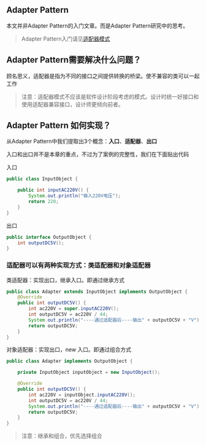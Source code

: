 ## Adapter Pattern

本文并非Adapter Pattern的入门文章。而是Adapter Pattern研究中的思考。

> Adapter Pattern入门请见[适配器模式](https://www.runoob.com/design-pattern/adapter-pattern.html)

## Adapter Pattern需要解决什么问题？

顾名思义，适配器是指为不同的接口之间提供转换的桥梁。使不兼容的类可以一起工作

> 注意：适配器模式不应该是软件设计阶段考虑的模式。设计时统一好接口和使用适配器兼容接口，设计师更倾向前者。

## Adapter Pattern 如何实现？

从Adapter Pattern中我们提取出3个概念：**入口**、**适配器**、**出口**

入口和出口并不是本章的重点，不过为了案例的完整性，我们在下面贴出代码

入口

```java
public class InputObject {

    public int inputAC220V() {
        System.out.println("输入220V电压");
        return 220;
    }
}
```

出口

```java
public interface OutputObject {
    int outputDC5V();
}
```

### 适配器可以有两种实现方式：类适配器和对象适配器

类适配器：实现出口，继承入口。即通过继承方式

```java
public class Adapter extends InputObject implements OutputObject {
    @Override
    public int outputDC5V() {
        int ac220V = super.inputAC220V();
        int outputDC5V = ac220V / 44;
        System.out.println("----通过适配器后----输出" + outputDC5V + "V");
        return outputDC5V;
    }
}
```

对象适配器：实现出口，new 入口。即通过组合方式

```java
public class Adapter implements OutputObject {

    private InputObject inputObject = new InputObject();

    @Override
    public int outputDC5V() {
        int ac220V = inputObject.inputAC220V();
        int outputDC5V = ac220V / 44;
        System.out.println("----通过适配器后----输出" + outputDC5V + "V");
        return outputDC5V;
    }
}
```

> 注意：继承和组合，优先选择组合